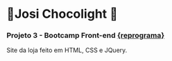 # :chocolate_bar:Josi Chocolight :chocolate_bar:

### Projeto 3 - Bootcamp Front-end [{reprograma}](https://reprograma.com.br/) 

Site da loja feito em HTML, CSS e JQuery.
